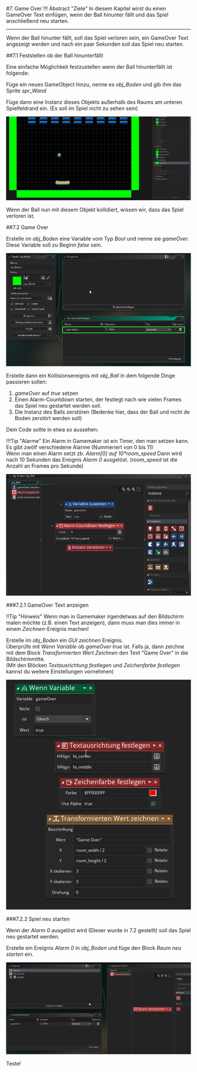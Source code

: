 #7. Game Over
!!! Abstract "Ziele"
	In diesem Kapitel wirst du einen GameOver Text einfügen, wenn der Ball hinunter fällt und das Spiel anschließend neu starten.
	
---

Wenn der Ball hinunter fällt, soll das Spiel verloren sein, ein GameOver Text angezeigt werden und nach ein paar Sekunden soll das Spiel neu starten.

##7.1 Feststellen ob der Ball hinunterfällt

Eine einfache Möglichkeit festzustellen wenn der Ball hinunterfällt ist folgende:

Füge ein neues GameObject hinzu, nenne es *obj_Boden* und gib ihm das Sprite *spr_Wand*

Füge dann eine Instanz dieses Objekts außerhalb des Raums am unteren Spielfeldrand ein. (Es soll im Spiel nicht zu sehen sein)

![boden](img/boden.png)

Wenn der Ball nun mit diesem Objekt kollidiert, wissen wir, dass das Spiel verloren ist.

##7.2 Game Over

Erstelle im *obj_Boden* eine Variable vom Typ *Bool* und nenne sie *gameOver*. Diese Variable soll zu Beginn *false* sein.

![gameover variable](img/gameOverVar.png)

Erstelle dann ein Kollisionsereignis mit *obj_Ball* in dem folgende Dinge passieren sollen:

1. *gameOver* auf *true* setzen
2. Einen Alarm-Countdown starten, der festlegt nach wie vielen Frames das Spiel neu gestartet werden soll.
3. Die Instanz des Balls zerstören (Bedenke hier, dass der Ball und nicht de Boden zerstört werden soll)
	
Dein Code sollte in etwa so aussehen:

!!!Tip "Alarme"
	Ein Alarm in Gamemaker ist ein Timer, den man setzen kann. Es gibt zwölf verschiedene Alarme (Nummeriert von 0 bis 11)  
	Wenn man einen Alarm setzt zb. *Alarm[0] auf 10\*room_speed* Dann wird nach 10 Sekunden das Ereignis *Alarm 0* ausgelöst.
	(*room_speed* ist die Anzahl an Frames pro Sekunde)
	
![alarmcode](img/alarm.png)

###7.2.1 GameOver Text anzeigen

!!Tip "Hinweis"
	Wenn man in Gamemaker irgendetwas auf den Bildschirm malen möchte (z.B. einen Text anzeigen), dann muss man dies immer in einem *Zeichnen*-Ereignis machen!
	
Erstelle im *obj_Boden* ein *GUI zeichnen* Ereignis.  
Überprüfe mit *Wenn Variable* ob *gameOver* *true* ist. Falls ja, dann zeichne mit dem Block *Transformierten Wert Zeichnen* den Text "Game Over" in die Bildschirmmitte.  
(Mit den Blöcken *Textausrichtung festlegen* und *Zeichenfarbe festlegen* kannst du weitere Einstellungen vornehmen)

![draw Game Over Text](img/drawGameOverText.png)

###7.2.2 Spiel neu starten

Wenn der *Alarm 0* ausgelöst wird (Dieser wurde in 7.2 gestellt) soll das Spiel neu gestartet werden.

Erstelle ein Ereignis *Alarm 0* in *obj_Boden* und füge den Block *Raum neu starten* ein.

![neu starten](img/restartGame.png)

Teste!
